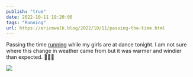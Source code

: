 ```yaml
---
publish: "true"
date: 2022-10-11 19:20:00
tags: "Running"
url: https://ericmwalk.blog/2022/10/11/passing-the-time.html
---
```


Passing the time [running](http://www.strava.com/activities/7949272254) while my girls are at dance tonight. I am not sure where this change in weather came from but it was warmer and windier than expected. 🏃🏻‍♂️

![](https://ericmwalk.blog/uploads/2022/4f9cb79975.jpg)